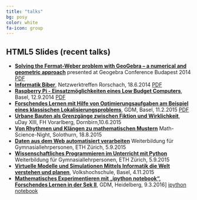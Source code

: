 ```yaml
---
title: "talks"
bg: posy
color: white
fa-icon: group
---
```


## HTML5 Slides (recent talks)

- **[Solving the Fermat-Weber problem with GeoGebra – a numerical and geometric approach](presentations/Budapest2014/index.html)** presented at Geogebra Conference Budapest 2014 [PDF](presentations/Budapest2014/slides_Fermat-Weber.pdf)
- **[Informatik Biber](presentations/InformatikBiber/index.html)**, Netzwerktreffen Rorschach, 18.6.2014 [PDF](presentations/InformatikBiber/print/Informatik-Biber.pdf)
- **[Raspberry Pi - Einsatzmöglichkeiten eines Low Budget Computers](presentations/raspberrypi/)**, Basel, 12.9.2014 [PDF](presentations/raspberrypi/Folien.pdf)
- **[Forschendes Lernen mit Hilfe von Optimierungsaufgaben am Beispiel eines klassischen Lokalisierungsproblems](presentations/GDM2015/)**, GDM, Basel, 11.2.2015 [PDF](presentations/GDM2015/FermatProblem.pdf)
- **[Urbane Bauten als Grenzgänge zwischen Fiktion und Wirklichkeit](presentations/udayxiii/)**, uDay XIII, FH Vorarlberg, Dornbirn,10.6.2015
- **[Von Rhythmen und Klängen zu mathematischen Mustern](presentations/mathnight2015/)** Math-Science-Night, Solothurn, 18.8.2015
- **[Daten aus dem Web automatisiert verarbeiten](https://mgje.github.io/presentations/webprog/#/)** Weiterbildung für Gymnasiallehrpersonen, ETH Zürich, 5.9.2015
- **[Wissenschaftliches Programmieren im Unterricht mit Python](https://mgje.github.io/presentations/scipython/#/)** Weiterbildung für Gymnasiallehrpersonen, ETH Zürich, 5.9.2015
- **[Virtuelle Modelle und Simulationen Mittels Informatik die Welt verstehen und planen](presentations/simulation/simulation_reveal_final.html)**, Volkshochschule, Basel, 4.11.2015
- **[Mathematisches Experimentieren mit „ipython notebook“, Forschendes Lernen in der Sek II](presentations/GDM2016/index.html)**, GDM, Heidelberg, 9.3.2016] [ipython notebook](https://github.com/mgje/PIUMP/blob/master/GDM2016/Ping_Pong.ipynb)
             